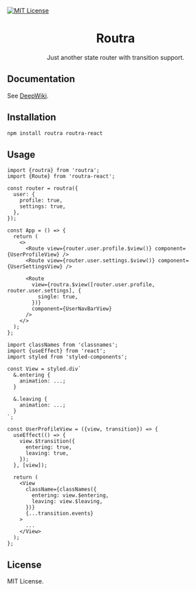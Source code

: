 [![MIT License](https://img.shields.io/badge/license-MIT-999999?style=flat-square)](./LICENSE)

<h1 align="center">Routra</h1>
<p align="center">Just another state router with transition support.</p>

## Documentation

See [DeepWiki](https://deepwiki.com/vilicvane/routra).

## Installation

```bash
npm install routra routra-react
```

## Usage

```tsx
import {routra} from 'routra';
import {Route} from 'routra-react';

const router = routra({
  user: {
    profile: true,
    settings: true,
  },
});

const App = () => {
  return (
    <>
      <Route view={router.user.profile.$view()} component={UserProfileView} />
      <Route view={router.user.settings.$view()} component={UserSettingsView} />

      <Route
        view={routra.$view([router.user.profile, router.user.settings], {
          single: true,
        })}
        component={UserNavBarView}
      />
    </>
  );
};
```

```tsx
import classNames from 'classnames';
import {useEffect} from 'react';
import styled from 'styled-components';

const View = styled.div`
  &.entering {
    animation: ...;
  }

  &.leaving {
    animation: ...;
  }
`;

const UserProfileView = ({view, transition}) => {
  useEffect(() => {
    view.$transition({
      entering: true,
      leaving: true,
    });
  }, [view]);

  return (
    <View
      className={classNames({
        entering: view.$entering,
        leaving: view.$leaving,
      })}
      {...transition.events}
    >
      ...
    </View>
  );
};
```

## License

MIT License.
